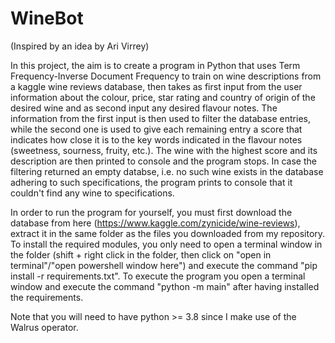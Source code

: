 # WineBot

(Inspired by an idea by Ari Virrey)

In this project, the aim is to create a program in Python that uses Term Frequency-Inverse Document Frequency to train on wine descriptions from a kaggle wine reviews database, 
then takes as first input from the user information about the colour, price, star rating and country of origin of the desired wine and as second input any desired 
flavour notes. The information from the first input is then used to filter the database entries, while the second one is used to give each remaining entry a score 
that indicates how close it is to the key words indicated in the flavour notes (sweetness, sourness, fruity, etc.). The wine with the highest score and its 
description are then printed to console and the program stops. In case the filtering returned an empty databse, i.e. no such wine exists in the database adhering to 
such specifications, the program prints to console that it couldn't find any wine to specifications.

In order to run the program for yourself, you must first download the database from here (https://www.kaggle.com/zynicide/wine-reviews), extract it in the same folder as the files you downloaded from my repository. To install the required modules, you only need to open a terminal window in the folder (shift + right click in the folder, then click on "open in terminal"/"open powershell window here") and execute the command "pip install -r requirements.txt". To execute the program you open a terminal window and execute the command "python -m main" after having installed the requirements.

Note that you will need to have python >= 3.8 since I make use of the Walrus operator.
